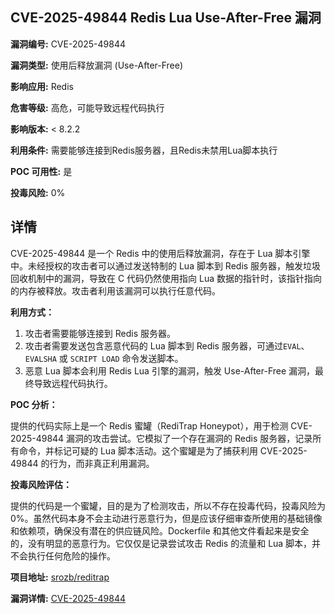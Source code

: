 ## CVE-2025-49844 Redis Lua Use-After-Free 漏洞

**漏洞编号:** CVE-2025-49844

**漏洞类型:** 使用后释放漏洞 (Use-After-Free)

**影响应用:** Redis

**危害等级:** 高危，可能导致远程代码执行

**影响版本:** < 8.2.2

**利用条件:** 需要能够连接到Redis服务器，且Redis未禁用Lua脚本执行

**POC 可用性:** 是

**投毒风险:** 0%

## 详情

CVE-2025-49844 是一个 Redis 中的使用后释放漏洞，存在于 Lua 脚本引擎中。未经授权的攻击者可以通过发送特制的 Lua 脚本到 Redis 服务器，触发垃圾回收机制中的漏洞，导致在 C 代码仍然使用指向 Lua 数据的指针时，该指针指向的内存被释放。攻击者利用该漏洞可以执行任意代码。

**利用方式：**

1.  攻击者需要能够连接到 Redis 服务器。
2.  攻击者需要发送包含恶意代码的 Lua 脚本到 Redis 服务器，可通过`EVAL`、`EVALSHA` 或 `SCRIPT LOAD` 命令发送脚本。
3.  恶意 Lua 脚本会利用 Redis Lua 引擎的漏洞，触发 Use-After-Free 漏洞，最终导致远程代码执行。

**POC 分析：**

提供的代码实际上是一个 Redis 蜜罐（RediTrap Honeypot），用于检测 CVE-2025-49844 漏洞的攻击尝试。它模拟了一个存在漏洞的 Redis 服务器，记录所有命令，并标记可疑的 Lua 脚本活动。这个蜜罐是为了捕获利用 CVE-2025-49844 的行为，而非真正利用漏洞。

**投毒风险评估：**

提供的代码是一个蜜罐，目的是为了检测攻击，所以不存在投毒代码，投毒风险为0%。虽然代码本身不会主动进行恶意行为，但是应该仔细审查所使用的基础镜像和依赖项，确保没有潜在的供应链风险。Dockerfile 和其他文件看起来是安全的，没有明显的恶意行为。它仅仅是记录尝试攻击 Redis 的流量和 Lua 脚本，并不会执行任何危险的操作。

**项目地址:** [srozb/reditrap](https://github.com/srozb/reditrap)

**漏洞详情:** [CVE-2025-49844](https://nvd.nist.gov/vuln/detail/CVE-2025-49844)
